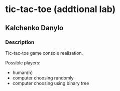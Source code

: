 # tic-tac-toe (addtional lab)
## Kalchenko Danylo

### Description

Tic-tac-toe game console realisation.

Possible players: 
- human(h)
- computer choosing randomly
- computer choosing using binary tree
